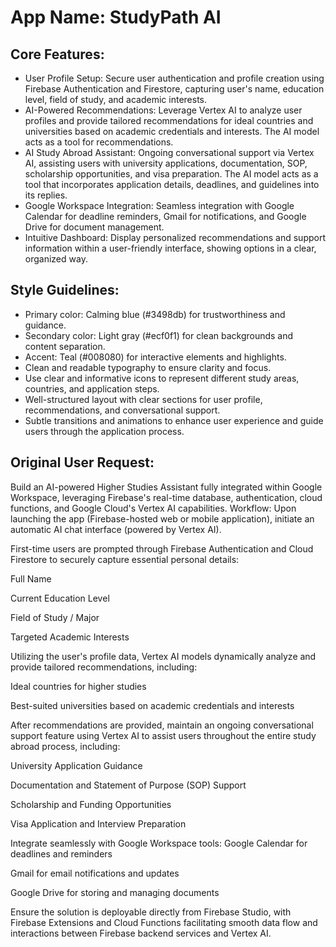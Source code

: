 # **App Name**: StudyPath AI

## Core Features:

- User Profile Setup: Secure user authentication and profile creation using Firebase Authentication and Firestore, capturing user's name, education level, field of study, and academic interests.
- AI-Powered Recommendations: Leverage Vertex AI to analyze user profiles and provide tailored recommendations for ideal countries and universities based on academic credentials and interests. The AI model acts as a tool for recommendations.
- AI Study Abroad Assistant: Ongoing conversational support via Vertex AI, assisting users with university applications, documentation, SOP, scholarship opportunities, and visa preparation. The AI model acts as a tool that incorporates application details, deadlines, and guidelines into its replies.
- Google Workspace Integration: Seamless integration with Google Calendar for deadline reminders, Gmail for notifications, and Google Drive for document management.
- Intuitive Dashboard: Display personalized recommendations and support information within a user-friendly interface, showing options in a clear, organized way.

## Style Guidelines:

- Primary color: Calming blue (#3498db) for trustworthiness and guidance.
- Secondary color: Light gray (#ecf0f1) for clean backgrounds and content separation.
- Accent: Teal (#008080) for interactive elements and highlights.
- Clean and readable typography to ensure clarity and focus.
- Use clear and informative icons to represent different study areas, countries, and application steps.
- Well-structured layout with clear sections for user profile, recommendations, and conversational support.
- Subtle transitions and animations to enhance user experience and guide users through the application process.

## Original User Request:
Build an AI-powered Higher Studies Assistant fully integrated within Google Workspace, leveraging Firebase's real-time database, authentication, cloud functions, and Google Cloud's Vertex AI capabilities.
Workflow:
Upon launching the app (Firebase-hosted web or mobile application), initiate an automatic AI chat interface (powered by Vertex AI).


First-time users are prompted through Firebase Authentication and Cloud Firestore to securely capture essential personal details:


Full Name


Current Education Level


Field of Study / Major


Targeted Academic Interests


Utilizing the user's profile data, Vertex AI models dynamically analyze and provide tailored recommendations, including:


Ideal countries for higher studies


Best-suited universities based on academic credentials and interests


After recommendations are provided, maintain an ongoing conversational support feature using Vertex AI to assist users throughout the entire study abroad process, including:


University Application Guidance


Documentation and Statement of Purpose (SOP) Support


Scholarship and Funding Opportunities


Visa Application and Interview Preparation


Integrate seamlessly with Google Workspace tools:
Google Calendar for deadlines and reminders


Gmail for email notifications and updates


Google Drive for storing and managing documents


Ensure the solution is deployable directly from Firebase Studio, with Firebase Extensions and Cloud Functions facilitating smooth data flow and interactions between Firebase backend services and Vertex AI.
  